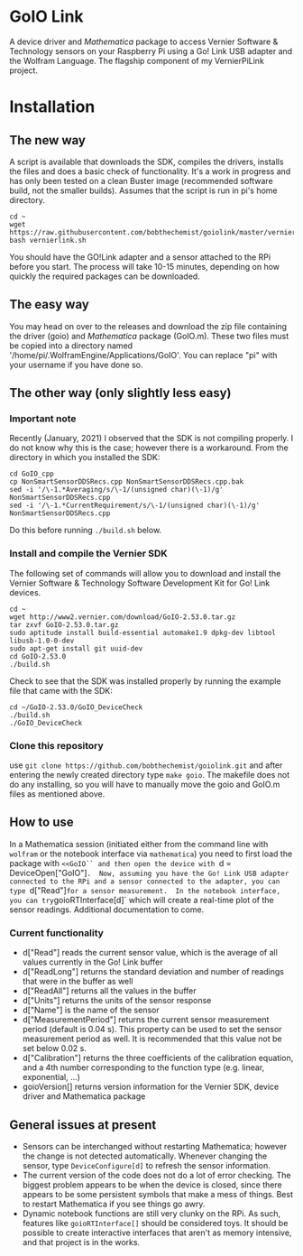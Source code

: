 # GoIO Link
A device driver and *Mathematica* package to access Vernier Software & Technology sensors on your Raspberry Pi using
a Go! Link USB adapter and the Wolfram Language.  The flagship component of my VernierPiLink project.

# Installation

## The new way

A script is available that downloads the SDK, compiles the drivers, installs the files and does a basic check of functionality.  It's a work in progress and has only been tested on a clean Buster image (recommended software build, not the smaller builds).  Assumes that the script is run in pi's home directory.

```
cd ~
wget https://raw.githubusercontent.com/bobthechemist/goiolink/master/vernierlink.sh
bash vernierlink.sh
```

You should have the GO!Link adapter and a sensor attached to the RPi before you start.  The process will take 10-15 minutes, depending on how quickly the required packages can be downloaded.


## The easy way
You may head on over to the releases and download the zip file containing the driver (goio) and *Mathematica* package (GoIO.m).  These two files must be copied into a directory named '/home/pi/.WolframEngine/Applications/GoIO'.  You can replace "pi" with your username if you have done so.

## The other way (only slightly less easy)

### Important note
Recently (January, 2021) I observed that the SDK is not compiling properly.  I do not know why this is the case; however there is a workaround.  From the directory in which you installed the SDK:

```
cd GoIO_cpp
cp NonSmartSensorDDSRecs.cpp NonSmartSensorDDSRecs.cpp.bak
sed -i '/\-1.*Averaging/s/\-1/(unsigned char)(\-1)/g' NonSmartSensorDDSRecs.cpp
sed -i '/\-1.*CurrentRequirement/s/\-1/(unsigned char)(\-1)/g' NonSmartSensorDDSRecs.cpp
```

Do this before running `./build.sh` below.

### Install and compile the Vernier SDK
The following set of commands will allow you to download and install the Vernier Software & Technology Software Development Kit for Go! Link devices.
```
cd ~
wget http://www2.vernier.com/download/GoIO-2.53.0.tar.gz
tar zxvf GoIO-2.53.0.tar.gz
sudo aptitude install build-essential automake1.9 dpkg-dev libtool libusb-1.0-0-dev
sudo apt-get install git uuid-dev
cd GoIO-2.53.0
./build.sh
```
Check to see that the SDK was installed properly by running the example file that came with the SDK:
```
cd ~/GoIO-2.53.0/GoIO_DeviceCheck
./build.sh 
./GoIO_DeviceCheck
```
### Clone this repository
use `git clone https://github.com/bobthechemist/goiolink.git` and after entering the newly created directory type `make goio`.  The makefile does not do any installing, so you will have to manually move the goio and GoIO.m files as mentioned above.

## How to use
In a Mathematica session (initiated either from the command line with `wolfram` or the notebook interface via `mathematica`) you need to first load the package with `<<GoIO`` and then open the device with `d = DeviceOpen["GoIO"]`.  Now, assuming you have the Go! Link USB adapter connected to the RPi and a sensor connected to the adapter, you can type `d["Read"]` for a sensor measurement.  In the notebook interface, you can try `goioRTInterface[d]` which will create a real-time plot of the sensor readings.  Additional documentation to come.

### Current functionality
- d["Read"] reads the current sensor value, which is the average of all values currently in the Go! Link buffer
- d["ReadLong"] returns the standard deviation and number of readings that were in the buffer as well
- d["ReadAll"] returns all the values in the buffer
- d["Units"] returns the units of the sensor response
- d["Name"] is the name of the sensor
- d["MeasurementPeriod"] returns the current sensor measurement period (default is 0.04 s).  This property can be used to set the sensor measurement period as well.  It is recommended that this value not be set below 0.02 s.  
- d["Calibration"] returns the three coefficients of the calibration equation, and a 4th number corresponding to the function type (e.g. linear, exponential, ...)
- goioVersion[] returns version information for the Vernier SDK, device driver and Mathematica package

## General issues at present
- Sensors can be interchanged without restarting Mathematica; however the change is not detected automatically.  Whenever changing the sensor, type `DeviceConfigure[d]` to refresh the sensor information.
- The current version of the code does not do a lot of error checking.  The biggest problem appears to be when the device is closed, since there appears to be some persistent symbols that make a mess of things.  Best to restart Mathematica if you see things go awry.
- Dynamic notebook functions are still very clunky on the RPi.  As such, features like `goioRTInterface[]` should be considered toys.  It should be possible to create interactive interfaces that aren't as memory intensive, and that project is in the works.
